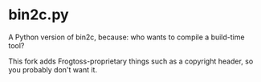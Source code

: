 # bin2c.py #

A Python version of bin2c, because: who wants to compile a build-time tool?

This fork adds Frogtoss-proprietary things such as a copyright header, so you probably don't want it.
